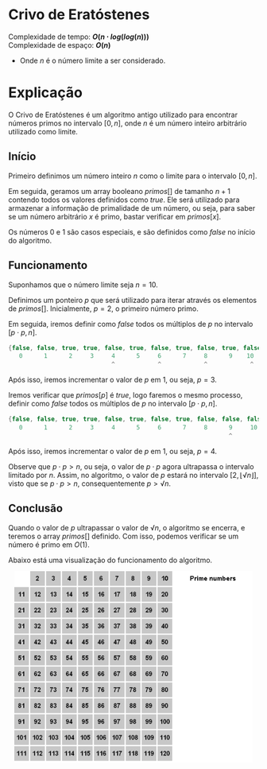 # Crivo de Eratóstenes

Complexidade de tempo: **$O(n \cdot log(log(n)))$**  
Complexidade de espaço: **$O(n)$**  

- Onde $n$ é o número limite a ser considerado.

# Explicação

O Crivo de Eratóstenes é um algoritmo antigo utilizado para encontrar números primos no intervalo $[0, n]$, onde $n$ é um número inteiro arbitrário utilizado como limite.

## Início

Primeiro definimos um número inteiro $n$ como o limite para o intervalo $[0, n]$.

Em seguida, geramos um array booleano $primos[]$ de tamanho $n + 1$ contendo todos os valores definidos como $true$. Ele será utilizado para armazenar a informação de primalidade de um número, ou seja, para saber se um número arbitrário $x$ é primo, bastar verificar em $primos[x]$.

Os números $0$ e $1$ são casos especiais, e são definidos como $false$ no início do algoritmo.

## Funcionamento

Suponhamos que o número limite seja $n = 10$.

Definimos um ponteiro $p$ que será utilizado para iterar através os elementos de $primos[]$. Inicialmente, $p = 2$, o primeiro número primo.

Em seguida, iremos definir como $false$ todos os múltiplos de $p$ no intervalo $[p \cdot p, n]$.

```cpp
{false, false, true, true, false, true, false, true, false, true, false}
   0      1      2     3     4      5     6      7     8      9    10
                             ^            ^            ^            ^
```

Após isso, iremos incrementar o valor de $p$ em $1$, ou seja, $p = 3$.

Iremos verificar que $primos[p]$ é $true$, logo faremos o mesmo processo, definir como $false$ todos os múltiplos de $p$ no intervalo $[p \cdot p, n]$.

```cpp
{false, false, true, true, false, true, false, true, false, false, false}
   0      1      2     3     4      5     6      7     8      9     10
                                                              ^
```

Após isso, iremos incrementar o valor de $p$ em $1$, ou seja, $p = 4$.

Observe que $p \cdot p > n$, ou seja, o valor de $p \cdot p$ agora ultrapassa o intervalo limitado por $n$. Assim, no algoritmo, o valor de $p$ estará no intervalo $[2, ⌊√n⌋]$, visto que se $p \cdot p > n$, consequentemente $p > √n$.

## Conclusão

Quando o valor de $p$ ultrapassar o valor de $√n$, o algoritmo se encerra, e teremos o array $primos[]$ definido. Com isso, podemos verificar se um número é primo em $O(1)$.

Abaixo está uma visualização do funcionamento do algoritmo.

<p align="center">
   <img src="https://github.com/victorrschmidt/Algoritmos/blob/main/img/crivo_eratostenes_1.gif" width="480" alt="crivo">
</p>
